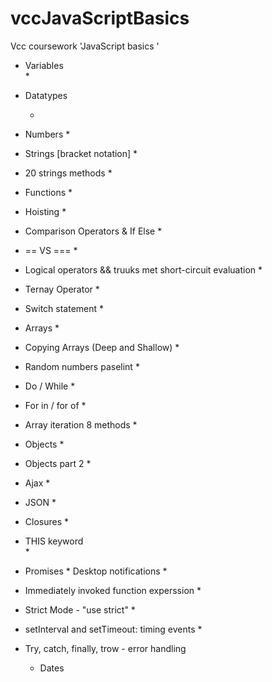 # vccJavaScriptBasics
Vcc coursework 'JavaScript basics ' 


   * Variables   
        * 
        
   * Datatypes
       
        * 
   * Numbers
        * 
   * Strings [bracket notation]
        * 
   * 20 strings methods
        * 
   * Functions
        * 
   * Hoisting
        * 
   * Comparison Operators & If Else 
        * 
   * == VS === 
        * 
   * Logical operators && truuks met short-circuit evaluation
        * 
   * Ternay Operator
        * 
   * Switch statement 
        * 
   * Arrays
        * 
   * Copying Arrays (Deep and Shallow)
        * 
   * Random numbers paselint 
        * 
  * Do / While 
        *   
   * For in / for of 
        * 
 * Array iteration 8 methods
    * 
 * Objects 
    * 
 * Objects part 2 
    *
 * Ajax 
    * 
 * JSON 
    * 
* Closures 
   * 
* THIS keyword  
   * 
* Promises 
   * 
Desktop notifications 
   * 
* Immediately invoked function experssion 
   *
* Strict Mode - "use strict" 
   *
* setInterval and setTimeout: timing events 
  *
* Try, catch, finally, trow - error handling   
  * Dates  
   
   
    
